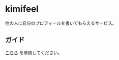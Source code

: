# kimifeel

他の人に自分のプロフィールを書いてもらえるサービス。

## ガイド
[こちら](https://kimifile.notion.site/473ae50d379048a39fe76437bf1c4b1c) を参照してください。

